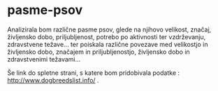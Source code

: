 # pasme-psov
Analizirala bom različne pasme psov, glede na njihovo velikost, značaj, življensko dobo, priljubljenost, potrebo po aktivnosti ter vzdrževanju, zdravstvene težave... ter poiskala različne povezave med velikostjo in življensko dobo, značajem in priljubljenostjo, življensko dobo in zdravstvenimi težavami...


Še link do spletne strani, s katere bom pridobivala podatke : http://www.dogbreedslist.info/ .

